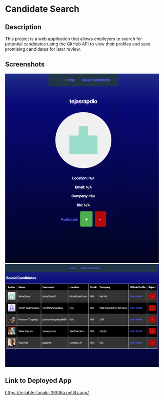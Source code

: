 # Candidate Search

## Description
This project is a web application that allows employers to search for potential candidates using the GitHub API to view their profiles and save promising candidates for later review.

## Screenshots
![](./screenshots/Screenshot(1).png)
![](./screenshots/Screenshot(2).png)

## Link to Deployed App
https://reliable-tanuki-f9306a.netlify.app/